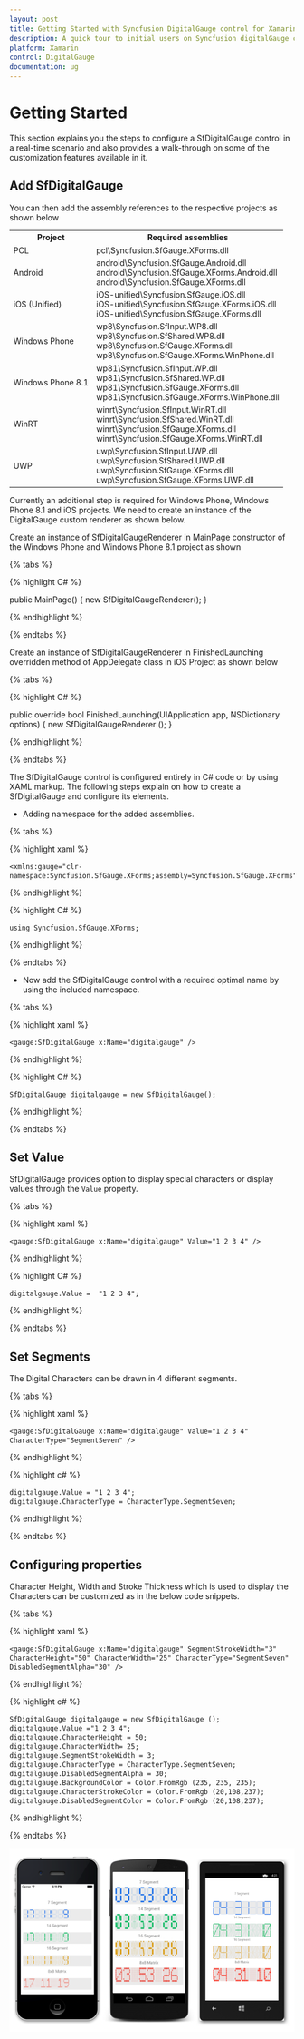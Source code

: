 ```yaml
---
layout: post
title: Getting Started with Syncfusion DigitalGauge control for Xamarin.Forms
description: A quick tour to initial users on Syncfusion digitalGauge control for Xamarin.Forms platform
platform: Xamarin
control: DigitalGauge
documentation: ug
---
```


# Getting Started

This section explains you the steps to configure a SfDigitalGauge control in a real-time scenario and also provides a walk-through on some of the customization features available in it.

## Add SfDigitalGauge

You can then add the assembly references to the respective projects as shown below

<table>
<tr>
<th>Project</th>
<th>Required assemblies</th>
</tr>
<tr>
<td>PCL</td>
<td>pcl\Syncfusion.SfGauge.XForms.dll</td>
</tr>
<tr>
<td>Android</td>
<td>android\Syncfusion.SfGauge.Android.dll<br/>android\Syncfusion.SfGauge.XForms.Android.dll<br/>android\Syncfusion.SfGauge.XForms.dll</td>
</tr>
<tr>
<td>iOS (Unified)</td>
<td>iOS-unified\Syncfusion.SfGauge.iOS.dll<br/>iOS-unified\Syncfusion.SfGauge.XForms.iOS.dll<br/>iOS-unified\Syncfusion.SfGauge.XForms.dll</td>
</tr>
<tr>
<td>Windows Phone</td>
<td>wp8\Syncfusion.SfInput.WP8.dll<br/>wp8\Syncfusion.SfShared.WP8.dll<br/>wp8\Syncfusion.SfGauge.XForms.dll<br/>wp8\Syncfusion.SfGauge.XForms.WinPhone.dll</td>
</tr>
<tr>
<td>Windows Phone 8.1</td>
<td>wp81\Syncfusion.SfInput.WP.dll<br/>wp81\Syncfusion.SfShared.WP.dll<br/>wp81\Syncfusion.SfGauge.XForms.dll<br/>wp81\Syncfusion.SfGauge.XForms.WinPhone.dll</td>
</tr>
<tr>
<td>WinRT</td>
<td>winrt\Syncfusion.SfInput.WinRT.dll<br/>winrt\Syncfusion.SfShared.WinRT.dll<br/>winrt\Syncfusion.SfGauge.XForms.dll<br/>winrt\Syncfusion.SfGauge.XForms.WinRT.dll</td>
</tr>
<tr>
<td>UWP</td>
<td>uwp\Syncfusion.SfInput.UWP.dll<br/>uwp\Syncfusion.SfShared.UWP.dll<br/>uwp\Syncfusion.SfGauge.XForms.dll<br/>uwp\Syncfusion.SfGauge.XForms.UWP.dll</td>
</tr>
</table>

Currently an additional step is required for Windows Phone, Windows Phone 8.1 and iOS projects. We need to create an instance of the DigitalGauge custom renderer as shown below. 

Create an instance of SfDigitalGaugeRenderer in MainPage constructor of the Windows Phone and Windows Phone 8.1 project as shown 

{% tabs %}

{% highlight C# %}

public MainPage()
{
    new SfDigitalGaugeRenderer();
}

{% endhighlight %}

{% endtabs %}

Create an instance of SfDigitalGaugeRenderer in FinishedLaunching overridden method of AppDelegate class in iOS Project as shown below

{% tabs %}

{% highlight C# %}

public override bool FinishedLaunching(UIApplication app, NSDictionary options)
{
    new SfDigitalGaugeRenderer ();
}	

{% endhighlight %}

{% endtabs %}

The SfDigitalGauge control is configured entirely in C# code or by using XAML markup. The following steps explain on how to create a SfDigitalGauge and configure its elements.

* Adding namespace for the added assemblies. 

{% tabs %}

{% highlight xaml %}

	<xmlns:gauge="clr-namespace:Syncfusion.SfGauge.XForms;assembly=Syncfusion.SfGauge.XForms"/>

{% endhighlight %}

{% highlight C# %}

	using Syncfusion.SfGauge.XForms; 

{% endhighlight %}

{% endtabs %}

* Now add the SfDigitalGauge control with a required optimal name by using the included namespace.

{% tabs %}

{% highlight xaml %}

	<gauge:SfDigitalGauge x:Name="digitalgauge" />
	
{% endhighlight %}

{% highlight C# %}

	SfDigitalGauge digitalgauge = new SfDigitalGauge(); 

{% endhighlight %}

{% endtabs %}

## Set Value

SfDigitalGauge provides option to display special characters or display values through the `Value` property.

{% tabs %}

{% highlight xaml %}

	<gauge:SfDigitalGauge x:Name="digitalgauge" Value="1 2 3 4" />

{% endhighlight %}

{% highlight C# %}

    digitalgauge.Value =  "1 2 3 4";

{% endhighlight %}

{% endtabs %}

## Set Segments

The Digital Characters can be drawn in 4 different segments.

{% tabs %}

{% highlight xaml %}

	<gauge:SfDigitalGauge x:Name="digitalgauge" Value="1 2 3 4" CharacterType="SegmentSeven" />

{% endhighlight %}

{% highlight c# %}

	digitalgauge.Value = "1 2 3 4";
	digitalgauge.CharacterType = CharacterType.SegmentSeven;

{% endhighlight %}

{% endtabs %}

## Configuring properties

Character Height, Width and Stroke Thickness which is used to display the Characters can be customized as in the below code snippets.

{% tabs %}

{% highlight xaml %}

	<gauge:SfDigitalGauge x:Name="digitalgauge" SegmentStrokeWidth="3" CharacterHeight="50" CharacterWidth="25" CharacterType="SegmentSeven" DisabledSegmentAlpha="30" />

{% endhighlight %}

{% highlight c# %}

	SfDigitalGauge digitalgauge = new SfDigitalGauge ();
	digitalgauge.Value ="1 2 3 4";
	digitalgauge.CharacterHeight = 50;
	digitalgauge.CharacterWidth= 25;
	digitalgauge.SegmentStrokeWidth = 3;
	digitalgauge.CharacterType = CharacterType.SegmentSeven;
	digitalgauge.DisabledSegmentAlpha = 30;
	digitalgauge.BackgroundColor = Color.FromRgb (235, 235, 235);
	digitalgauge.CharacterStrokeColor = Color.FromRgb (20,108,237);
	digitalgauge.DisabledSegmentColor = Color.FromRgb (20,108,237);

{% endhighlight %}

{% endtabs %}


![](Getting-Started_images/gettingstarted.png)